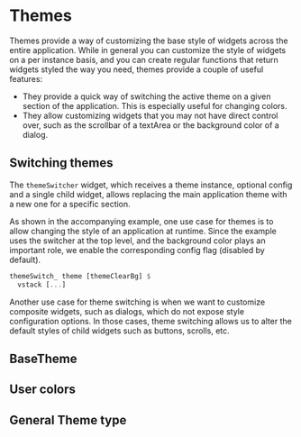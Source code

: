 # Themes

Themes provide a way of customizing the base style of widgets across the entire
application. While in general you can customize the style of widgets on a per
instance basis, and you can create regular functions that return widgets styled
the way you need, themes provide a couple of useful features:

- They provide a quick way of switching the active theme on a given section of
  the application. This is especially useful for changing colors.
- They allow customizing widgets that you may not have direct control over, such
  as the scrollbar of a textArea or the background color of a dialog.

## Switching themes

The `themeSwitcher` widget, which receives a theme instance, optional config and
a single child widget, allows replacing the main application theme with a new
one for a specific section.

As shown in the accompanying example, one use case for themes is to allow
changing the style of an application at runtime. Since the example uses the
switcher at the top level, and the background color plays an important role, we
enable the corresponding config flag (disabled by default).

```haskell
themeSwitch_ theme [themeClearBg] $
  vstack [...]
```

Another use case for theme switching is when we want to customize composite
widgets, such as dialogs, which do not expose style configuration options. In
those cases, theme switching allows us to alter the default styles of child
widgets such as buttons, scrolls, etc.

## BaseTheme

## User colors

## General Theme type
